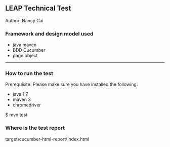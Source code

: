 ## LEAP Technical Test

Author: Nancy Cai

### Framework and design model used

- java maven
- BDD Cucumber
- page object

---------------------------------------------------
### How to run the test

Prerequisite: Please make sure you have installed the following:

- java 1.7
- maven 3
- chromedriver

$ mvn test


### Where is the test report

target\cucumber-html-report\index.html
